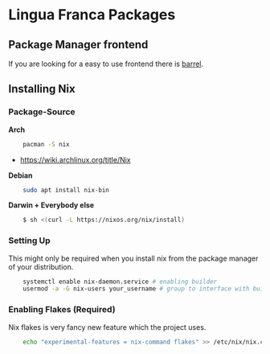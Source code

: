 # Lingua Franca Packages

## Package Manager frontend 

If you are looking for a easy to use frontend there is [barrel](https://github.com/revol-xut/barrel).

## Installing Nix

### Package-Source

**Arch**

```bash
    pacman -S nix
```

- https://wiki.archlinux.org/title/Nix

**Debian**

```bash
    sudo apt install nix-bin
```

**Darwin + Everybody else**

```bash
    $ sh <(curl -L https://nixos.org/nix/install)
```

### Setting Up

This might only be required when you install nix from the package manager of your distribution.

```bash
    systemctl enable nix-daemon.service # enabling builder
    usermod -a -G nix-users your_username # group to interface with builder
```

### Enabling Flakes (Required)

Nix flakes is very fancy new feature which the project uses.

```bash
    echo "experimental-features = nix-command flakes" >> /etc/nix/nix.conf
```




